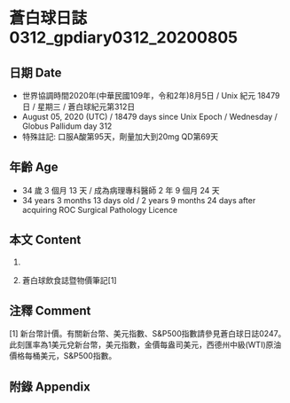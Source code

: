 [_metadata_:encoding]: - "utf-8"
[_metadata_:language]: - "zh-Hant-TW"
[_metadata_:fileformat]: - "markdown"
[_metadata_:MIME_type]: - "text/plain"
[_metadata_:markdown_version]: - "commonmark version 0.29"
[_metadata_:markdown_spec]: - "https://spec.commonmark.org/0.29/"

# 蒼白球日誌0312_gpdiary0312_20200805 #

## 日期 Date ##

* 世界協調時間2020年(中華民國109年，令和2年)8月5日 / Unix 紀元 18479 日 / 星期三 / 蒼白球紀元第312日
* August 05, 2020 (UTC) / 18479 days since Unix Epoch / Wednesday / Globus Pallidum day 312
* 特殊註記: 口服A酸第95天，劑量加大到20mg QD第69天

## 年齡 Age ##

* 34 歲 3 個月 13 天 / 成為病理專科醫師 2 年 9 個月 24 天
* 34 years 3 months 13 days old / 2 years 9 months 24 days after acquiring ROC Surgical Pathology Licence

## 本文 Content ##

1. 

    
2. 蒼白球飲食誌暨物價筆記[1]

    

## 注釋 Comment ##

[1] 新台幣計價。有關新台幣、美元指數、S&P500指數請參見蒼白球日誌0247。此刻匯率為1美元兌新台幣，美元指數，金價每盎司美元，西德州中級(WTI)原油價格每桶美元，S&P500指數。



## 附錄 Appendix ##

